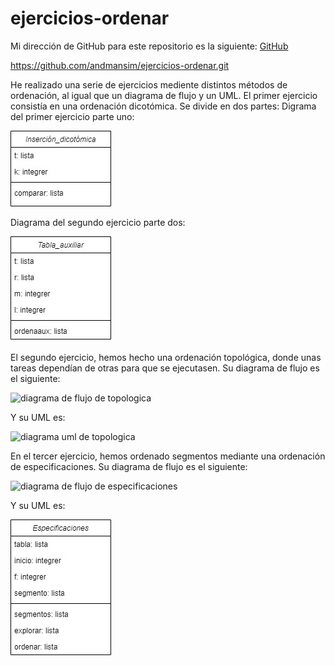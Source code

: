 # ejercicios-ordenar
Mi dirección de GitHub para este repositorio es la siguiente: [GitHub](https://github.com/andmansim/ejercicios-ordenar.git)

https://github.com/andmansim/ejercicios-ordenar.git

He realizado una serie de ejercicios mediente distintos métodos de ordenación, al igual que un diagrama de flujo y un UML.
El primer ejercicio consistía en una ordenación dicotómica. Se divide en dos partes:
Digrama del primer ejercicio parte uno:

![diagrama UML del ejercicio 4](/Ejercicio4-1.jpg)

Diagrama del segundo ejercicio parte dos:

![diagrama UML del ejercicio 4](/Ejercicio4-2.jpg)

El segundo ejercicio, hemos hecho una ordenación topológica, donde unas tareas dependían de otras para que se ejecutasen.
Su diagrama de flujo es el siguiente:

![diagrama de flujo de topologica](/)

Y su UML es:

![diagrama uml de topologica](/UMLtopologica.jpg)

En el tercer ejercicio, hemos ordenado segmentos mediante una ordenación de especificaciones.
Su diagrama de flujo es el siguiente:

![diagrama de flujo de especificaciones](/)

Y su UML es:

![diagrama uml de especificaciones](/especificaciones/UMLespecificaciones.jpg)

